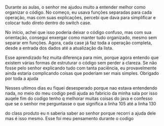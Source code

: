 Durante as aulas, o senhor me ajudou muito a entender melhor como organizar o código. No começo, eu usava funções separadas para cada operação, mas com suas explicações, percebi que dava para simplificar e colocar tudo direto dentro do switch case.

No início, achei que isso poderia deixar o código confuso, mas com sua orientação, consegui enxergar como manter tudo organizado, mesmo sem separar em funções. Agora, cada case já faz toda a operação completa, desde a entrada dos dados até a atualização da lista.

Esse aprendizado fez muita diferença para mim, porque agora entendo que existem várias formas de estruturar o código sem perder a clareza. Se não fosse pelo senhor explicando tudo com tanta paciência, eu provavelmente ainda estaria complicando coisas que poderiam ser mais simples. Obrigado por toda a ajuda

Nesses ultimos dias eu fiquei desesperado porque nao estava entendendo nada, no meio do meu codigo pedi ajuda ao fabricio da minha sala por isso auqele fim do codigo tenho q melhorar muitas coisas do java e confesso que se o senhor me perguntasse o que significa a linha 105 até a linha 130

do class produto eu n saberia saber ao senhor porque recorri a ajuda dele mas é isso mesmo. Esse foi meu pensamento durante o codigo
